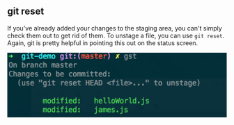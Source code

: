 ##  git reset

If you've already added your changes to the staging area, you can't simply check them out to get rid of them. To unstage a file, you can use `git reset`. Again, git is pretty helpful in pointing this out on the status screen.

![](images/gitreset.png)